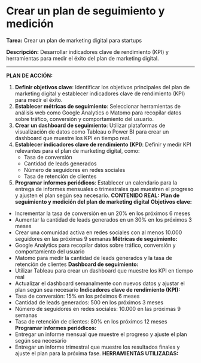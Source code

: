 # Crear un plan de seguimiento y medición

**Tarea:** Crear un plan de marketing digital para startups

**Descripción:** Desarrollar indicadores clave de rendimiento (KPI) y herramientas para medir el éxito del plan de marketing digital.

---

**PLAN DE ACCIÓN:**
1. **Definir objetivos clave**: Identificar los objetivos principales del plan de marketing digital y establecer indicadores clave de rendimiento (KPI) para medir el éxito.
2. **Establecer métricas de seguimiento**: Seleccionar herramientas de análisis web como Google Analytics o Matomo para recopilar datos sobre tráfico, conversión y comportamiento del usuario.
3. **Crear un dashboard de seguimiento**: Utilizar plataformas de visualización de datos como Tableau o Power BI para crear un dashboard que muestre los KPI en tiempo real.
4. **Establecer indicadores clave de rendimiento (KPI)**: Definir y medir KPI relevantes para el plan de marketing digital, como:
	* Tasa de conversión
	* Cantidad de leads generados
	* Número de seguidores en redes sociales
	* Tasa de retención de clientes
5. **Programar informes periódicos**: Establecer un calendario para la entrega de informes mensuales o trimestrales que muestren el progreso y ajusten el plan según sea necesario.
**CONTENIDO REAL:**
**Plan de seguimiento y medición del plan de marketing digital**
**Objetivos clave:**
* Incrementar la tasa de conversión en un 20% en los próximos 6 meses
* Aumentar la cantidad de leads generados en un 30% en los próximos 3 meses
* Crear una comunidad activa en redes sociales con al menos 10.000 seguidores en las próximas 9 semanas
**Métricas de seguimiento:**
* Google Analytics para recopilar datos sobre tráfico, conversión y comportamiento del usuario
* Matomo para medir la cantidad de leads generados y la tasa de retención de clientes
**Dashboard de seguimiento:**
* Utilizar Tableau para crear un dashboard que muestre los KPI en tiempo real
* Actualizar el dashboard semanalmente con nuevos datos y ajustar el plan según sea necesario
**Indicadores clave de rendimiento (KPI):**
* Tasa de conversión: 15% en los próximos 6 meses
* Cantidad de leads generados: 500 en los próximos 3 meses
* Número de seguidores en redes sociales: 10.000 en las próximas 9 semanas
* Tasa de retención de clientes: 80% en los próximos 12 meses
**Programar informes periódicos:**
* Entregar un informe mensual que muestre el progreso y ajuste el plan según sea necesario
* Entregar un informe trimestral que muestre los resultados finales y ajuste el plan para la próxima fase.
**HERRAMIENTAS UTILIZADAS:**